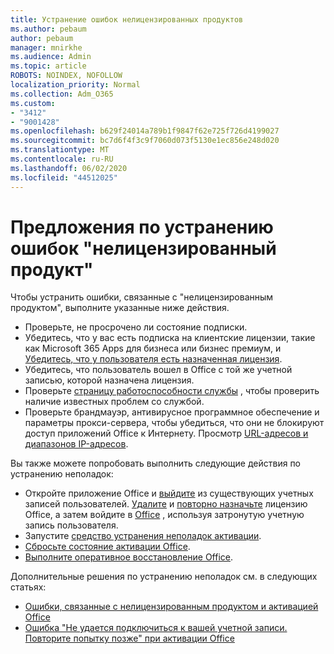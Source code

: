 ```yaml
---
title: Устранение ошибок нелицензированных продуктов
ms.author: pebaum
author: pebaum
manager: mnirkhe
ms.audience: Admin
ms.topic: article
ROBOTS: NOINDEX, NOFOLLOW
localization_priority: Normal
ms.collection: Adm_O365
ms.custom:
- "3412"
- "9001428"
ms.openlocfilehash: b629f24014a789b1f9847f62e725f726d4199027
ms.sourcegitcommit: bc7d6f4f3c9f7060d073f5130e1ec856e248d020
ms.translationtype: MT
ms.contentlocale: ru-RU
ms.lasthandoff: 06/02/2020
ms.locfileid: "44512025"
---
```

# <a name="suggestions-for-solving-unlicensed-product-errors"></a>Предложения по устранению ошибок "нелицензированный продукт"

Чтобы устранить ошибки, связанные с "нелицензированным продуктом", выполните указанные ниже действия.

- Проверьте, не просрочено ли состояние подписки.
- Убедитесь, что у вас есть подписка на клиентские лицензии, такие как Microsoft 365 Apps для бизнеса или бизнес премиум, и [Убедитесь, что у пользователя есть назначенная лицензия](https://docs.microsoft.com/microsoft-365/admin/add-users/add-users). 
- Убедитесь, что пользователь вошел в Office с той же учетной записью, которой назначена лицензия.
- Проверьте [страницу работоспособности службы](https://docs.microsoft.com/office365/enterprise/view-service-health) , чтобы проверить наличие известных проблем со службой.
- Проверьте брандмауэр, антивирусное программное обеспечение и параметры прокси-сервера, чтобы убедиться, что они не блокируют доступ приложений Office к Интернету. Просмотр [URL-адресов и диапазонов IP-адресов](https://docs.microsoft.com/office365/enterprise/urls-and-ip-address-ranges).

Вы также можете попробовать выполнить следующие действия по устранению неполадок: 

- Откройте приложение Office и [выйдите](https://support.office.com/article/5a20dc11-47e9-4b6f-945d-478cb6d92071) из существующих учетных записей пользователей. [Удалите](https://docs.microsoft.com/microsoft-365/admin/manage/remove-licenses-from-users) и [повторно назначьте](https://docs.microsoft.com/microsoft-365/admin/manage/assign-licenses-to-users) лицензию Office, а затем войдите в [Office](https://support.office.com/article/628ea040-f265-49de-b986-be09c3ebf8a9) , используя затронутую учетную запись пользователя.
- Запустите [средство устранения неполадок активации](https://aka.ms/SARA-OfficeActivation-Alchemy).
- [Сбросьте состояние активации Office](https://docs.microsoft.com/office365/troubleshoot/activation/reset-office-365-proplus-activation-state). 
- [Выполните оперативное восстановление Office](https://support.office.com/Article/7821d4b6-7c1d-4205-aa0e-a6b40c5bb88b).

Дополнительные решения по устранению неполадок см. в следующих статьях: 

- [Ошибки, связанные с нелицензированным продуктом и активацией Office](https://support.office.com/Article/0d23d3c0-c19c-4b2f-9845-5344fedc4380)
- [Ошибка "Не удается подключиться к вашей учетной записи. Повторите попытку позже" при активации Office](https://docs.microsoft.com/office/troubleshoot/activation-installation/issue-when-activate-office-from-office-365)